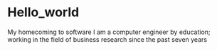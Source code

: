 # Hello_world
My homecoming to software
I am a computer engineer by education; working in the field of business research since the past seven years
